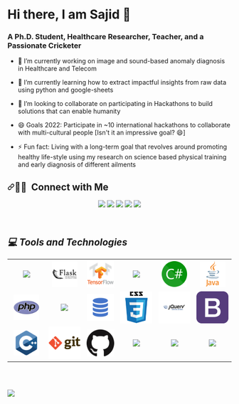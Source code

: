 # Hi there, I am Sajid 👋

### A Ph.D. Student, Healthcare Researcher, Teacher, and a Passionate Cricketer
- 🔭 I’m currently working on image and sound-based anomaly diagnosis in Healthcare and Telecom
- 🌱 I’m currently learning how to extract impactful insights from raw data using python and google-sheets
- 👯 I’m looking to collaborate on participating in Hackathons to build solutions that can enable humanity
- 😄 Goals 2022: Participate in ~10 international hackathons to collaborate with multi-cultural people  [Isn't it an impressive goal? 😄]

- ⚡ Fun fact: Living with a long-term goal that revolves around promoting healthy life-style using my research on science based physical training and early diagnosis of different ailments 

<h2 dir="auto"><a id="user-content--connect-with-me" class="anchor" aria-hidden="true" href="#-connect-with-me"><svg class="octicon octicon-link" viewBox="0 0 16 16" version="1.1" width="16" height="16" aria-hidden="true"><path fill-rule="evenodd" d="M7.775 3.275a.75.75 0 001.06 1.06l1.25-1.25a2 2 0 112.83 2.83l-2.5 2.5a2 2 0 01-2.83 0 .75.75 0 00-1.06 1.06 3.5 3.5 0 004.95 0l2.5-2.5a3.5 3.5 0 00-4.95-4.95l-1.25 1.25zm-4.69 9.64a2 2 0 010-2.83l2.5-2.5a2 2 0 012.83 0 .75.75 0 001.06-1.06 3.5 3.5 0 00-4.95 0l-2.5 2.5a3.5 3.5 0 004.95 4.95l1.25-1.25a.75.75 0 00-1.06-1.06l-1.25 1.25a2 2 0 01-2.83 0z"></path></svg></a>🤝🏻 &nbsp;Connect with Me</h2>

<p align="center" dir="auto">
    <a href="https://www.linkedin.com/in/muhammad-sajid-riaz-b1994816" rel="nofollow"><img src="https://img.shields.io/badge/-Muhammad%20Sajid%20Riaz-0077B5?style=flat&amp;logo=LinkedIn&amp;logoColor=white" style="max-width: 100%;"></a>
    <a href="https://sites.google.com/view/muhammadsajidriaz" rel="nofollow"><img src="https://img.shields.io/badge/-muhammadsajidriaz.com-2E8B57?style=flat&amp;logo=Google-Chrome&amp;logoColor=white" style="max-width: 100%;"></a>
<a href="mailto:riazsajid@gmail.com"><img src="https://img.shields.io/badge/-riazsajid@gmail.com-D14836?style=flat&amp;logo=Gmail&amp;logoColor=white" style="max-width: 100%;"></a>
<a href="https://scholar.google.com/citations?user=pmARIxEAAAAJ&hl=en" rel="nofollow"><img src="https://img.shields.io/badge/-Google%20Scholar-0077B5?style=flat&amp;logo=Google-Scholar&amp;logoColor=red" style="max-width: 100%;"></a>
<a href="https://facebook.com/riazsajid" rel="nofollow"><img src="https://img.shields.io/badge/-@riazsajid-1877F2?style=flat&amp;logo=Facebook&amp;logoColor=white" style="max-width: 100%;"></a>
</p>
<br>

<h2 dir="auto"><i><g-emoji class="g-emoji" alias="computer" fallback-src="https://github.githubassets.com/images/icons/emoji/unicode/1f4bb.png">💻</g-emoji> Tools and Technologies</i></h2>

<table width="100">
<tbody>
    <tr>
        <td align="center" width="150">
            <img src="https://www.jing.fm/clipimg/full/53-537670_python-png-file-python-logo-png.png" width=80 style="max-width: 80%;">
        </td>
        <td align="center" width="150">
            <img src="https://raw.githubusercontent.com/github/explore/80688e429a7d4ef2fca1e82350fe8e3517d3494d/topics/flask/flask.png" style="max-width: 80%;">
        </td>
        <td align="center" width="150">
          <img src="https://raw.githubusercontent.com/github/explore/80688e429a7d4ef2fca1e82350fe8e3517d3494d/topics/tensorflow/tensorflow.png" style="max-width: 100%;">
        </td>
        <td align="center" width="150">
          <img src="https://images.g2crowd.com/uploads/product/image/large_detail/large_detail_d382c4826ad8a3805f72b9df3ab5b56e/keras.png" style="max-width: 100%;">
        </td>
        <td align="center" width="150">
            <img src="https://raw.githubusercontent.com/github/explore/80688e429a7d4ef2fca1e82350fe8e3517d3494d/topics/csharp/csharp.png" width=80 style="max-width: 80%;">
        </td>
        <td align="center" width="150">
            <img src="https://raw.githubusercontent.com/github/explore/80688e429a7d4ef2fca1e82350fe8e3517d3494d/topics/java/java.png" style="max-width: 80%;">
        </td>
    </tr>
    <tr>
        <td align="center">
            <img src="https://raw.githubusercontent.com/github/explore/80688e429a7d4ef2fca1e82350fe8e3517d3494d/topics/php/php.png" style="max-width: 80%;">
        </td>
        <td align="center">
            <img src="https://download.logo.wine/logo/MySQL/MySQL-Logo.wine.png" style="max-width: 100%;">
        </td>
        <td align="center">
            <img src="https://raw.githubusercontent.com/github/explore/80688e429a7d4ef2fca1e82350fe8e3517d3494d/topics/sql/sql.png" style="max-width: 100%;">
        </td>
        <td align="center">
            <img src="https://raw.githubusercontent.com/devicons/devicon/0d6c64dbbf311879f7d563bfc3ccf559f9ed111c/icons/css3/css3-original-wordmark.svg" width=80 style="max-width: 100%;">
        </td>
        <td align="center">
            <img src="https://raw.githubusercontent.com/github/explore/80688e429a7d4ef2fca1e82350fe8e3517d3494d/topics/jquery/jquery.png" style="max-width: 100%;">
        </td>
        <td align="center">
            <img src="https://raw.githubusercontent.com/github/explore/80688e429a7d4ef2fca1e82350fe8e3517d3494d/topics/bootstrap/bootstrap.png" width=80 style="max-width: 100%;">
        </td>
    </tr>
    <tr>
        <td align="center">
            <img src="https://raw.githubusercontent.com/github/explore/80688e429a7d4ef2fca1e82350fe8e3517d3494d/topics/cpp/cpp.png" width=80 style="max-width: 80%;">
        </td>
        <td align="center">
            <img src="https://raw.githubusercontent.com/github/explore/80688e429a7d4ef2fca1e82350fe8e3517d3494d/topics/git/git.png" style="max-width: 100%;">
        </td>
        <td align="center">
            <img src="https://raw.githubusercontent.com/github/explore/78df643247d429f6cc873026c0622819ad797942/topics/github/github.png" width=80 style="max-width: 100%;">
        </td>
        <td align="center">
            <img src="https://miro.medium.com/max/875/0*0YPYkvv4hg79R4FE.png" style="max-width: 100%;">
        </td>
        <td align="center">
            <img src="https://upload.wikimedia.org/wikipedia/commons/thumb/3/38/Jupyter_logo.svg/180px-Jupyter_logo.svg.png" width=80 style="max-width: 100%;">
        </td>
        <td align="center">
            <img src="https://github.com/bestofjs/bestofjs-webui/raw/master/public/logos/vscode.svg" width="60" style="max-width: 100%;"></a>
        </td>
</tr>
</tbody></table>
  
<br>
<br>

![](https://komarev.com/ghpvc/?username=riazsajidgit&label=Profile+Views)
